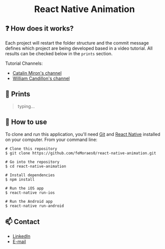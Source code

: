 <h1 align="center">React Native Animation</h1>

## :question: How does it works?
Each project will restart the folder structure and the commit message defines which project are being developed based in a video tutorial. All results can be checked below in the `prints` section.

Tutorial Channels:
 - [Catalin Miron's channel](https://www.youtube.com/channel/UCTcH04SRuyedaSuuQVeAcdg)
 - [William Candillon's channel](https://www.youtube.com/user/wcandill)

## :iphone: Prints
> typing...

## :book: How to use

To clone and run this application, you'll need [Git](https://git-scm.com/downloads) and [React Native](https://reactnative.dev/docs/getting-started) installed on your computer. From your command line:

```
# Clone this repository
$ git clone https://github.com/feMoraes0/react-native-animation.git

# Go into the repository
$ cd react-native-animation

# Install dependencies
$ npm install

# Run the iOS app
$ react-native run-ios

# Run the Android app
$ react-native run-android
```

## :mailbox: Contact
  - <a target="_blank" href="https://www.linkedin.com/in/fernando-moraes-48a26916a/">LinkedIn</a>
  - <a target="_blank" href="mailto:fernandomoraes.lopes@gmail.com">E-mail</a>